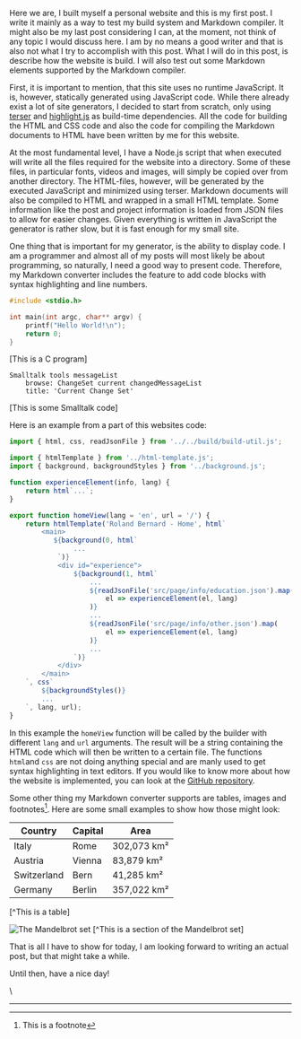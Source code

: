 
Here we are, I built myself a personal website and this is my first post. I write it mainly as a way
to test my build system and Markdown compiler. It might also be my last post considering I can, at
the moment, not think of any topic I would discuss here. I am by no means a good writer and that is
also not what I try to accomplish with this post. What I will do in this post, is describe how the
website is build. I will also test out some Markdown elements supported by the Markdown compiler.

First, it is important to mention, that this site uses no runtime JavaScript. It is, however,
statically generated using JavaScript code. While there already exist a lot of site generators, I
decided to start from scratch, only using [terser][terser] and [highlight.js][hljs] as build-time
dependencies. All the code for building the HTML and CSS code and also the code for compiling the
Markdown documents to HTML have been written by me for this website.

At the most fundamental level, I have a Node.js script that when executed will write all the files
required for the website into a directory. Some of these files, in particular fonts, videos and
images, will simply be copied over from another directory. The HTML-files, however, will be
generated by the executed JavaScript and minimized using terser. Markdown documents will also be
compiled to HTML and wrapped in a small HTML template.  Some information like the post and project
information is loaded from JSON files to allow for easier changes. Given everything is written in
JavaScript the generator is rather slow, but it is fast enough for my small site.

One thing that is important for my generator, is the ability to display code. I am a programmer and
almost all of my posts will most likely be about programming, so naturally, I need a good way to
present code.  Therefore, my Markdown converter includes the feature to add code blocks with syntax
highlighting and line numbers.

```c
#include <stdio.h>

int main(int argc, char** argv) {
    printf("Hello World!\n");
    return 0;
}
```
[This is a C program]

```smalltalk
Smalltalk tools messageList
	browse: ChangeSet current changedMessageList
	title: 'Current Change Set'
```
[This is some Smalltalk code]

Here is an example from a part of this websites code:

```javascript
import { html, css, readJsonFile } from '../../build/build-util.js';

import { htmlTemplate } from '../html-template.js';
import { background, backgroundStyles } from '../background.js';

function experienceElement(info, lang) {
    return html`...`;
}

export function homeView(lang = 'en', url = '/') {
    return htmlTemplate('Roland Bernard - Home', html`
        <main>
           ${background(0, html`
                ...
            `)}
            <div id="experience">
                ${background(1, html`
                    ...
                    ${readJsonFile('src/page/info/education.json').map(
                        el => experienceElement(el, lang)
                    )}
                    ...
                    ${readJsonFile('src/page/info/other.json').map(
                        el => experienceElement(el, lang)
                    )}
                    ...
                `)}
            </div>
        </main>
    `, css`
        ${backgroundStyles()}
        ...
    `, lang, url);
}
```

In this example the `homeView` function will be called by the builder with different `lang` and
`url` arguments.  The result will be a string containing the HTML code which will then be written to
a certain file.  The functions `html`and `css` are not doing anything special and are manly used to
get syntax highlighting in text editors.  If you would like to know more about how the website is
implemented, you can look at the [GitHub repository][github].

Some other thing my Markdown converter supports are tables, images and footnotes[^1].
Here are some small examples to show how those might look:

 Country | Capital | Area
---------|---------|------------
Italy    | Rome    | 302,073 km²
Austria  | Vienna  | 83,879 km²
Switzerland | Bern | 41,285 km²
Germany  | Berlin  | 357,022 km²
[^This is a table]

![The Mandelbrot set](/projimg/mandelbrot.jpg=250x "The Mandelbrot set")
[^This is a section of the Mandelbrot set]

That is all I have to show for today, I am looking forward to writing an actual post, but that might take a while.

Until then, have a nice day!

\

---

[^1]: This is a footnote

[terser]: https://terser.org/ "terser"
[hljs]: https://highlightjs.org/ "highlight.js"
[github]: https://github.com/rolandbernard/rolandbernard.github.io "Github"
